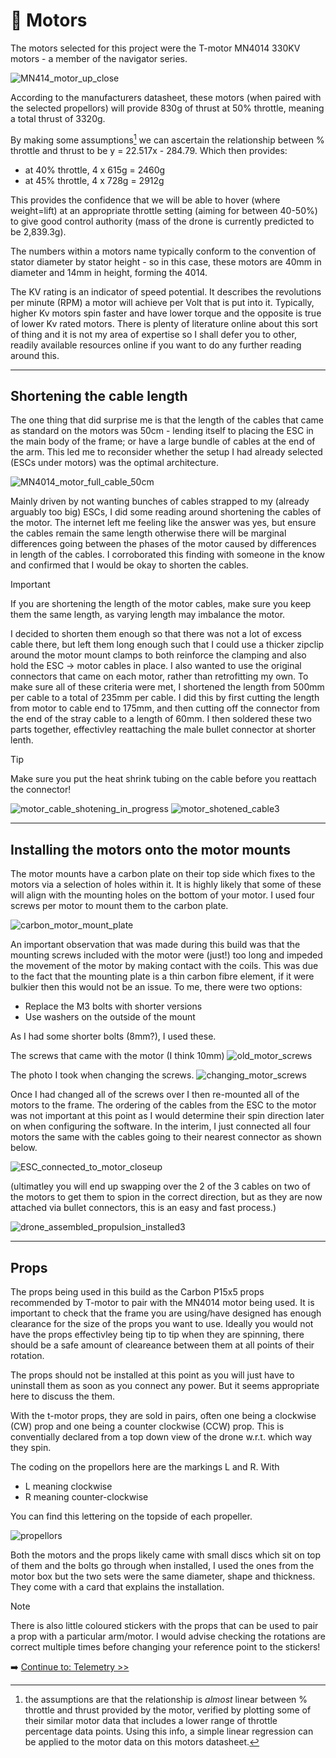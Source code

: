 # 🧲 Motors

The motors selected for this project were the T-motor MN4014 330KV motors - a member of the navigator series.

![MN414_motor_up_close](https://github.com/user-attachments/assets/82659fea-2a19-43e4-bd82-3c97fe69583a)

According to the manufacturers datasheet, these motors (when paired with the selected propellors) will provide 830g of thrust at 50% throttle, meaning a total thrust of 3320g. 

By making some assumptions[^1] we can ascertain the relationship between % throttle and thrust to be y = 22.517x - 284.79. Which then provides:

- at 40% throttle, 4 x 615g = 2460g
- at 45% throttle, 4 x 728g = 2912g

This provides the confidence that we will be able to hover (where weight=lift) at an appropriate throttle setting (aiming for between 40-50%) to give good control authority (mass of the drone is currently predicted to be 2,839.3g).

The numbers within a motors name typically conform to the convention of stator diameter by stator height - so in this case, these motors are 40mm in diameter and 14mm in height, forming the 4014.

The KV rating is an indicator of speed potential. It describes the revolutions per minute (RPM) a motor will achieve per Volt that is put into it. Typically, higher Kv motors spin faster and have lower torque and the opposite is true of lower Kv rated motors. There is plenty of literature online about this sort of thing and it is not my area of expertise so I shall defer you to other, readily available resources online if you want to do any further reading around this.

[^1]: the assumptions are that the relationship is _almost_ linear between % throttle and thrust provided by the motor, verified by plotting some of their similar motor data that includes a lower range of throttle percentage data points. Using this info, a simple linear regression can be applied to the motor data on this motors datasheet.

---

## Shortening the cable length 

The one thing that did surprise me is that the length of the cables that came as standard on the motors was 50cm - lending itself to placing the ESC in the main body of the frame; or have a large bundle of cables at the end of the arm. This led me to reconsider whether the setup I had already selected (ESCs under motors) was the optimal architecture. 

![MN4014_motor_full_cable_50cm](https://github.com/user-attachments/assets/27dbdcaf-4917-4fe4-9884-83eda33d4664)

Mainly driven by not wanting bunches of cables strapped to my (already arguably too big) ESCs, I did some reading around shortening the cables of the motor. The internet left me feeling like the answer was yes, but ensure the cables remain the same length otherwise there will be marginal differences going between the phases of the motor caused by differences in length of the cables. I corroborated this finding with someone in the know and confirmed that I would be okay to shorten the cables.

> [!IMPORTANT]
> If you are shortening the length of the motor cables, make sure you keep them the same length, as varying length may imbalance the motor.

I decided to shorten them enough so that there was not a lot of excess cable there, but left them long enough such that I could use a thicker zipclip around the motor mount clamps to both reinforce the clamping and also hold the ESC -> motor cables in place. I also wanted to use the original connectors that came on each motor, rather than retrofitting my own. To make sure all of these criteria were met, I shortened the length from 500mm per cable to a total of 235mm per cable. I did this by first cutting the length from motor to cable end to 175mm, and then cutting off the connector from the end of the stray cable to a length of 60mm. I then soldered these two parts together, effectivley reattaching the male bullet connector at shorter lenth.

> [!TIP]
> Make sure you put the heat shrink tubing on the cable before you reattach the connector!

![motor_cable_shotening_in_progress](https://github.com/user-attachments/assets/f30bedb2-d811-49d5-b0dd-7fe9c78d3b75)
![motor_shotened_cable3](https://github.com/user-attachments/assets/775f780c-e3e1-4e95-ac87-eef6fef4efcc)

---

## Installing the motors onto the motor mounts
The motor mounts have a carbon plate on their top side which fixes to the motors via a selection of holes within it. It is highly likely that some of these will align with the mounting holes on the bottom of your motor. I used four screws per motor to mount them to the carbon plate.

![carbon_motor_mount_plate](https://github.com/user-attachments/assets/838ec77d-c3a9-4d0d-b910-f7c11848fada)

An important observation that was made during this build was that the mounting screws included with the motor were (just!) too long and impeded the movement of the motor by making contact with the coils. This was due to the fact that the mounting plate is a thin carbon fibre element, if it were bulkier then this would not be an issue. To me, there were two options:

- Replace the M3 bolts with shorter versions
- Use washers on the outside of the mount

As I had some shorter bolts (8mm?), I used these.

The screws that came with the motor (I think 10mm)
![old_motor_screws](https://github.com/user-attachments/assets/be5df695-0ecb-411d-a56a-bd04fe998fae)

The photo I took when changing the screws.
![changing_motor_screws](https://github.com/user-attachments/assets/edb32b63-3b1b-4d13-b711-b110bc8841c7)

Once I had changed all of the screws over I then re-mounted all of the motors to the frame. The ordering of the cables from the ESC to the motor was not important at this point as I would determine their spin direction later on when configuring the software. In the interim, I just connected all four motors the same with the cables going to their nearest connector as shown below.

![ESC_connected_to_motor_closeup](https://github.com/user-attachments/assets/c7395ab8-23a3-4e9c-a00c-939e51819535)

(ultimatley you will end up swapping over the 2 of the 3 cables on two of the motors to get them to spion in the correct direction, but as they are now attached via bullet connectors, this is an easy and fast process.)

![drone_assembled_propulsion_installed3](https://github.com/user-attachments/assets/c451654b-8efc-4432-8e68-9fc5b1c1da1d)

---

## Props

The props being used in this build as the Carbon P15x5 props recommended by T-motor to pair with the MN4014 motor being used. It is important to check that the frame you are using/have designed has enough clearance for the size of the props you want to use. Ideally you would not have the props effectivley being tip to tip when they are spinning, there should be a safe amount of cleareance between them at all points of their rotation.

The props should not be installed at this point as you will just have to uninstall them as soon as you connect any power. But it seems appropriate here to discuss the them. 

With the t-motor props, they are sold in pairs, often one being a clockwise (CW) prop and one being a counter clockwise (CCW) prop. This is conventially declared from a top down view of the drone w.r.t. which way they spin.

The coding on the propellors here are the markings L and R. With 

- L meaning clockwise
- R meaning counter-clockwise

You can find this lettering on the topside of each propeller.

![propellors](https://github.com/user-attachments/assets/0401d972-98de-45eb-8070-123368680871)

Both the motors and the props likely came with small discs which sit on top of them and the bolts go through when installed, I used the ones from the motor box but the two sets were the same diameter, shape and thickness. They come with a card that explains the installation. 

> [!NOTE]
> There is also little coloured stickers with the props that can be used to pair a prop with a particular arm/motor. I would advise checking the rotations are correct multiple times before changing your reference point to the stickers!

➡️ [Continue to: Telemetry >>](06-telemetry.md)


